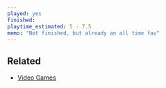 ```yaml
---
played: yes
finished:
playtime_estimated: 5 - 7.5
memo: "Not finished, but already an all time fav"
---
```


## Related
- [Video Games](notes/Video%20Games.md)